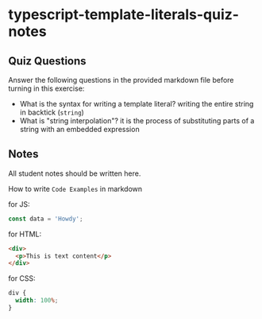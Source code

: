 # typescript-template-literals-quiz-notes

## Quiz Questions

Answer the following questions in the provided markdown file before turning in this exercise:

- What is the syntax for writing a template literal?
  writing the entire string in backtick (`string`)
- What is "string interpolation"?
  it is the process of substituting parts of a string with an embedded expression

## Notes

All student notes should be written here.

How to write `Code Examples` in markdown

for JS:

```javascript
const data = 'Howdy';
```

for HTML:

```html
<div>
  <p>This is text content</p>
</div>
```

for CSS:

```css
div {
  width: 100%;
}
```
